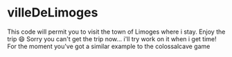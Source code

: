 # villeDeLimoges
This code will permit you to visit the town of Limoges where i stay. Enjoy the trip 😄
Sorry you can't get the trip now... i'll try work on it when i get time! For the moment you've got a similar example to the colossalcave game
